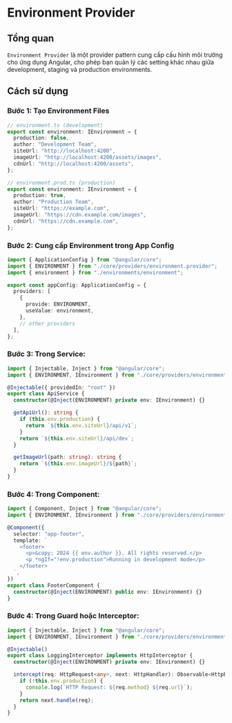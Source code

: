 # Environment Provider

## Tổng quan

`Environment Provider` là một provider pattern cung cấp cấu hình môi trường cho ứng dụng Angular, cho phép bạn quản lý các setting khác nhau giữa development, staging và production environments.

## Cách sử dụng

### Bước 1: Tạo Environment Files

```typescript
// environment.ts (development)
export const environment: IEnvironment = {
  production: false,
  author: "Development Team",
  siteUrl: "http://localhost:4200",
  imageUrl: "http://localhost:4200/assets/images",
  cdnUrl: "http://localhost:4200/assets",
};

// environment.prod.ts (production)
export const environment: IEnvironment = {
  production: true,
  author: "Production Team",
  siteUrl: "https://example.com",
  imageUrl: "https://cdn.example.com/images",
  cdnUrl: "https://cdn.example.com",
};
```

### Bước 2: Cung cấp Environment trong App Config

```typescript
import { ApplicationConfig } from "@angular/core";
import { ENVIRONMENT } from "./core/providers/environment.provider";
import { environment } from "./environments/environment";

export const appConfig: ApplicationConfig = {
  providers: [
    {
      provide: ENVIRONMENT,
      useValue: environment,
    },
    // other providers
  ],
};
```

### Bước 3: Trong Service:

```typescript
import { Injectable, Inject } from "@angular/core";
import { ENVIRONMENT, IEnvironment } from "./core/providers/environment.provider";

@Injectable({ providedIn: "root" })
export class ApiService {
  constructor(@Inject(ENVIRONMENT) private env: IEnvironment) {}

  getApiUrl(): string {
    if (this.env.production) {
      return `${this.env.siteUrl}/api/v1`;
    }
    return `${this.env.siteUrl}/api/dev`;
  }

  getImageUrl(path: string): string {
    return `${this.env.imageUrl}/${path}`;
  }
}
```

### Bước 4: Trong Component:

```typescript
import { Component, Inject } from "@angular/core";
import { ENVIRONMENT, IEnvironment } from "./core/providers/environment.provider";

@Component({
  selector: "app-footer",
  template: `
    <footer>
      <p>&copy; 2024 {{ env.author }}. All rights reserved.</p>
      <p *ngIf="!env.production">Running in development mode</p>
    </footer>
  `,
})
export class FooterComponent {
  constructor(@Inject(ENVIRONMENT) public env: IEnvironment) {}
}
```

### Bước 4: Trong Guard hoặc Interceptor:

```typescript
import { Injectable, Inject } from "@angular/core";
import { ENVIRONMENT, IEnvironment } from "./core/providers/environment.provider";

@Injectable()
export class LoggingInterceptor implements HttpInterceptor {
  constructor(@Inject(ENVIRONMENT) private env: IEnvironment) {}

  intercept(req: HttpRequest<any>, next: HttpHandler): Observable<HttpEvent<any>> {
    if (!this.env.production) {
      console.log(`HTTP Request: ${req.method} ${req.url}`);
    }
    return next.handle(req);
  }
}
```
